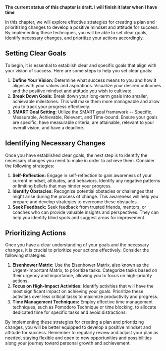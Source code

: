 **The current status of this chapter is draft. I will finish it later when I have time**

In this chapter, we will explore effective strategies for creating a plan and prioritizing changes to develop a positive mindset and attitude for success. By implementing these techniques, you will be able to set clear goals, identify necessary changes, and prioritize your actions accordingly.

Setting Clear Goals
-------------------

To begin, it is essential to establish clear and specific goals that align with your vision of success. Here are some steps to help you set clear goals:

1. **Define Your Vision:** Determine what success means to you and how it aligns with your values and aspirations. Visualize your desired outcomes and the positive mindset and attitude you wish to cultivate.
2. **Break Down Goals:** Break down your long-term goals into smaller, achievable milestones. This will make them more manageable and allow you to track your progress effectively.
3. **SMART Goal Setting:** Utilize the SMART goal framework -- Specific, Measurable, Achievable, Relevant, and Time-bound. Ensure your goals are specific, have measurable criteria, are attainable, relevant to your overall vision, and have a deadline.

Identifying Necessary Changes
-----------------------------

Once you have established clear goals, the next step is to identify the necessary changes you need to make in order to achieve them. Consider the following strategies:

1. **Self-Reflection:** Engage in self-reflection to gain awareness of your current mindset, attitudes, and behaviors. Identify any negative patterns or limiting beliefs that may hinder your progress.
2. **Identify Obstacles:** Recognize potential obstacles or challenges that might arise during the process of change. This awareness will help you prepare and develop strategies to overcome these obstacles.
3. **Seek Feedback:** Seek feedback from trusted friends, mentors, or coaches who can provide valuable insights and perspectives. They can help you identify blind spots and suggest areas for improvement.

Prioritizing Actions
--------------------

Once you have a clear understanding of your goals and the necessary changes, it is crucial to prioritize your actions effectively. Consider the following strategies:

1. **Eisenhower Matrix:** Use the Eisenhower Matrix, also known as the Urgent-Important Matrix, to prioritize tasks. Categorize tasks based on their urgency and importance, allowing you to focus on high-priority actions.
2. **Focus on High-Impact Activities:** Identify activities that will have the most significant impact on achieving your goals. Prioritize these activities over less critical tasks to maximize productivity and progress.
3. **Time Management Techniques:** Employ effective time management techniques, such as Pomodoro Technique or time blocking, to allocate dedicated time for specific tasks and avoid distractions.

By implementing these strategies for creating a plan and prioritizing changes, you will be better equipped to develop a positive mindset and attitude for success. Remember to regularly review and adjust your plan as needed, staying flexible and open to new opportunities and possibilities along your journey toward personal growth and achievement.
